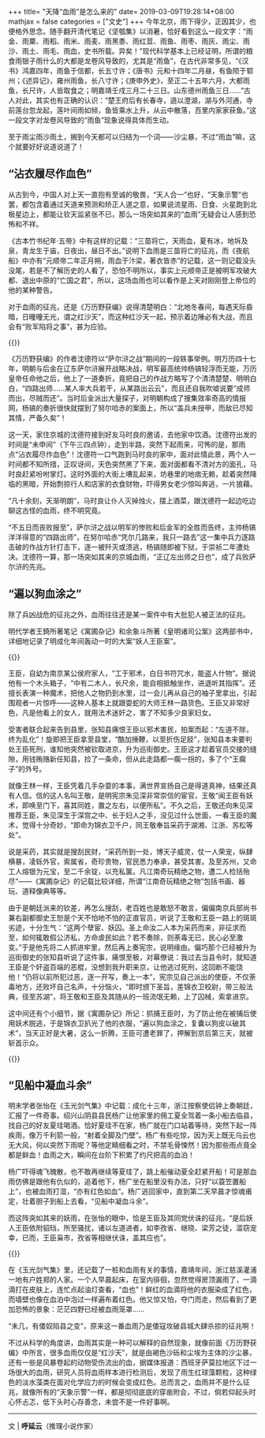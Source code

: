 +++
title= "天降“血雨”是怎么来的"
date= 2019-03-09T19:28:14+08:00
mathjax = false
categories = ["文史"]
+++
今年北京，雨下得少，正因其少，也便格外思念。随手翻开清代笔记《坚瓠集》以消暑，恰好看到这么一段文字：“雨金、雨粟、雨稻、雨米、雨麦、雨黑黍、雨红荳、雨鱼、雨枣、雨灰、雨尘、雨沙、雨土、雨毛、雨血，史书所载。异矣！”现代科学基本上已经证明，所谓的粮食雨银子雨什么的大都是龙卷风导致的，尤其是“雨鱼”，在古代非常多见，“《汉书》鸿嘉四年，雨鱼于信都，长五寸许；《唐书》元和十四年二月昼，有鱼陨于郓州；《述异记》，雍州雨鱼，长八寸许；《庚申外史》，至正二十五年六月，大都雨鱼，长尺许，人皆取食之；明嘉靖壬戌三月二十三日。山东德州雨鱼三日……”古人对此，其实也有正确的认识：“楚王府后有长春寺，遶以澄湖，湖与外河通，寺前莲台忽龙起，莲叶间雨如倾，鱼皆乘水上升，从云中散落，百里内家家获鱼。”这一段文字对龙卷风导致的“雨鱼”现象说得具体而生动。

至于雨尘雨沙雨土，搁到今天都可以归结为一个词——沙尘暴，不过“雨血”嘛，这个就要好好说道说道了！

## “沾衣履尽作血色”

从古到今，中国人对上天一直抱有至诚的敬畏，“天人合一”也好，“天象示警”也罢，都包含着通过天道来预测和矫正人道之意，如果说流星雨、日食、火星跑到北极星边上，都能让钦天监紧张不已，那么一场突如其来的“血雨”无疑会让人感到恐怖和不祥。

《古本竹书纪年·五帝》中有这样的记载：“三苗将亡，天雨血，夏有冰，地坼及泉，青龙生于庙，日夜出，昼日不出。”说明下血雨是三苗将亡的征兆，而《夜航船》中亦有“元顺帝二年正月朔，雨血于汴梁，著衣皆赤”的记载，这一则记载没头没尾，若是不了解历史的人看了，恐怕不明所以，事实上元顺帝正是被明军攻破大都、退出中原的“亡国之君”，所以，这场血雨也可以看作是上天对刚刚登上帝位的他的某种警告。

对于血雨的征兆，还是《万历野获编》说得清楚明白：“北地冬春间，每遇天际昏暗，日曈曈无光，谓之红沙天”，而这种红沙天一起，预示着边陲必有大战，而且会有“败军陷将之事”，甚为应验。

{{<img src="https://ian2.oss-cn-hangzhou.aliyuncs.com/clt6/20190309193122.png" alt="">}}

《万历野获编》的作者沈德符以“萨尔浒之战”期间的一段轶事举例。明万历四十七年，明朝与后金在辽东萨尔浒展开战略决战，明军最高统帅杨镐轻浮而无能，万历皇帝任命他之后，他上了一道奏折，竟把自己的作战方略写了个清清楚楚、明明白白，“四路出师……某人率大兵若干，从某路出云云”，而且还自我吹嘘说要“成师而出，尽贼而还”。当时后金派出大量探子，对明朝构成了搜集效率奇高的情报网，杨镐的奏折很快就摆到了努尔哈赤的案面上，所以“盖兵未授甲，而敌已尽知其情，严备久矣”！

这一天，家住京城的沈德符接到好友马时良的邀请，去他家中饮酒。沈德符出发的时间是“未申间”（下午三四点钟），走到半路，突然下起雨来，可怖的是，那雨点“沾衣履尽作血色”！沈德符一口气跑到马时良的家中，面对此情此景，两个人一时间都不知所措，正叹讶间，天色突然黑了下来，面对面都看不清对方的面孔，马时良赶紧吩咐掌灯。这时外面的大街上嘈乱起来，坊巷里的地痞无赖，趁着突然降临的黑暗，开始剽掠行人和店家的衣食财物，吓得男女老少惊叫奔逃，一片狼藉。

“凡十余刻，天渐明朗”，马时良让仆人灭掉烛火，摆上酒菜，跟沈德符一起边吃边聊这古怪的血雨，终不明究竟。

“不五日而丧败报至”，萨尔浒之战以明军的惨败和后金军的全胜而告终，主帅杨镐洋洋得意的“四路出师”，在努尔哈赤“凭尔几路来，我只一路去”这一集中兵力逐路击破的作战方针打击下，逐一被歼灭或溃逃，杨镐随即被下狱，于崇祯二年遭处决。沈德符一算，那一场突如其来的京城血雨，“正辽左出师之日也”，成了兵败萨尔浒的先兆。

## “遍以狗血涂之”

除了兵凶战危的征兆之外，血雨往往还是某一案件中有大批犯人被正法的征兆。

明代学者王錡所著笔记《寓圃杂记》和余象斗所著《皇明诸司公案》这两部书中，详细地记录了明成化年间轰动一时的大案“妖人王臣案”。

{{<img src="https://ian2.oss-cn-hangzhou.aliyuncs.com/clt6/20190309193148.png" alt="">}}

王臣，自幼为南京某公侯府家人，“工于邪术，白日书符咒水，能盗人什物”。据说他有一个木头箱子，“中有二木人，长尺余，能自相抵触坐作，进退听其指挥”。还擅长表演一种魔术，把他人之物扔到水里，过一会儿再从自己的袖子里拿出，引起围观者一片惊呼——这种人基本上就跟耍蛇的大师王林一路货色。王臣又非常好色，凡是他看上的女人，就用法术迷奸之，害了不知多少良家妇女。

受害者联合起来告到县里，张知县痛恨王臣以邪术害民，拍案而起：“左道不除，终为乱化”！旋即把王臣拿至县堂，“酷加捶鞭，以至折伤足胫”，张知县本来要判处王臣死刑，谁知他突然被钦取进京，升为巡街御史。王臣这才趁着官员交接的缝隙，用钱贿赂新任知县，捡了一条命，但从此走路都一瘸一拐的，多了个“王瘸子”的外号。

就像王林一样，王臣凭着几手杂耍的本事，满世界宣扬自己是得道真神，结果还真有人信。信的这人名叫王敬，是明宪宗朱见深非常崇信的宦官，王敬“闻王臣有妖术，即唤至门下，喜其同姓，置之左右，以便所私”。不久之后，王敬还向朱见深推荐王臣，朱见深生于深宫之中、长于妇人之手，没见过什么世面，一看王臣的魔术，觉得十分奇妙，“即命为锦衣卫千户，同王敬奉旨采药于湖湘、江浙、苏松等处”。

说是采药，其实就是搜刮民财，“采药所到一处，博天子威灵，仗一人荣宠，纵肆横暴，凌轹外官，索属省，奇珍贵物，官民悉力奉承，甚受其害。及至苏州，又命工人熔银为元宝，至二千余锭，以充私箧。凡江南奇玩精绝之物，遭二人检括殆尽”——《寓圃杂记》的记载比较详细，所谓“江南奇玩精绝之物”包括书画、器玩、道释像典等等。

由于是朝廷派来的钦差，再怎么搜刮，老百姓也是敢怒不敢言，偏偏南京兵部尚书兼右副都御史王恕是个天不怕地不怕的正直官员，听说了王敬和王臣一路上的斑斑劣迹，十分生气：“这两个孽宦、妖囚。圣上命汝二人本为采药而来，非征求而至，如何辄敢假公济私，方命虐民如此？若不奏除，则荼毒无已，民心必至激变。”于是他先将二人抓进牢里，然后再上奏宪宗，说明缘由。偏巧那个已经被升为巡街御史的张知县听说了这件事，痛恨至极，对幕僚说：我过去当县令时，就知道王臣是个奸盗百端的恶棍，没想到我升职来京，让他逃过死刑，这回断不能饶他！“仍将以前所犯过恶，逐一开写，奏上一本”，宪宗见自己派出的使臣，不仅荼毒地方，还败坏自己名声，十分恼火，“即时颁下圣旨，差锦衣卫校尉，带三般法典，径至苏湖”，将王敬和王臣及其随从的一班流氓无赖，上了囚械，索拿进京。

这中间还有个小细节，据《寓圃杂记》所记：抓捕王臣时，为了防止他在被捕后使用妖术脱逃，于是锦衣卫扒光了他的衣服，“遍以狗血涂之，复囊以狗皮以破其术”，当天正好是大暑，这么一折腾，王臣可遭老罪了，押解到京后第三天，就被斩首示众。

{{<img src="https://ian2.oss-cn-hangzhou.aliyuncs.com/clt6/20190309193202.png" alt="">}}

## “见船中凝血斗余”

明末学者张怡在《玉光剑气集》中记载：成化十三年，浙江按察使侣钟上奏朝廷，汇报了一件奇事。绍兴山阴县县民杨广让他家里的佣工夏全驾着一条小船去临县，找自己的好友夏珪喝酒。恰好夏珪不在家，杨广就在门口站着等待，突然下起一阵疾雨，像万千利箭一般，“射着全脚及门壁”。杨广有些吃惊，因为天上既无乌云也无大风，何以突然下雨呢？等他定睛细看之时，不禁毛骨悚然！因为那些雨点竟全都是鲜血！血雨之大，瞬间在台阶下积累了约尺把高的血泊！

杨广吓得魂飞魄散，也不敢再继续等夏珪了，跳上船催动夏全赶紧开船！可是那血雨仿佛是跟他有仇似的，追着他下，杨广坐在船里没有办法，只好“以蓑笠置船上”，也被血雨打湿，“亦有红色如血”。杨广逃回家中，直到第二天早晨才惊魂甫定，壮着胆子到船上去看，“见船中凝血斗余”。

而这阵突如其来的妖雨，在张怡的眼中，恰是王臣及其同党伏诛的征兆，“是后妖人王臣依附貂珰，所至骚扰，诸以左道进者，如李孜省、继晓、梁芳之徒，滥窃宠幸，已而，王臣枭市，孜省等相继伏诛，盖其应也”。

{{<img src="https://ian2.oss-cn-hangzhou.aliyuncs.com/clt6/20190309193223.png" alt="">}}

在《玉光剑气集》里，还记载了一桩和血雨有关的事情，嘉靖年间，浙江慈溪灌浦一地有户姓郑的人家。一个人早晨起床，在室内徘徊，忽然觉得房顶漏雨了，一滴滴打在皮肤上，连忙点起油灯查看，“血也”！鲜红的血滴将他的衣服染成了红色，而墙壁也像在血泊中泡过一样遍布着红色。他又惊又怕，夺门而走，然后看到了更加恐怖的景象：茫茫四野已经被血雨笼罩……

“未几，有倭奴陷县之变”，原来这一番血雨乃是倭寇攻破县城大肆杀掠的征兆啊！

不过从科学的角度讲，血雨其实是一种可以解释的自然现象，就像前面《万历野获编》中所言，很多血雨仅仅是“红沙天”，就是由褐色沙砾和尘埃为主体的沙尘暴，还有一些是风暴卷起的动物受伤流出的血，据媒体报道：西班牙萨莫拉地区下过一场很大的血雨，研究人员将血雨样本进行检测后，发现了雨生红球藻颗粒，这种绿色的淡水藻类在面对化学应力的时候会变成红色。总而言之，血雨并不是什么征兆，就像所有的“天象示警”一样，都是彻彻底底的穿凿附会，不过，倘若仰起头时心怀忐忑，低下头时心存善念，未尝不是一件好事啊。

---
文 | **呼延云**（推理小说作家）
